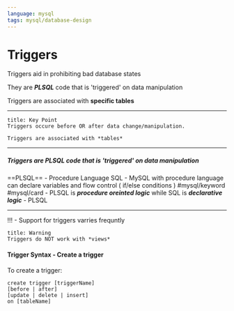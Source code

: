 ```yaml
---
language: mysql
tags: mysql/database-design
---
```


# Triggers

Triggers aid in prohibiting bad database states 

They are ***PLSQL*** code that is 'triggered' on data manipulation

Triggers are associated with **specific tables**
___
```ad-summary
title: Key Point
Triggers occure before OR after data change/manipulation.

Triggers are associated with *tables*
```
___

##### Triggers are ***PLSQL***  code that is 'triggered' on data manipulation

==PLSQL== - Procedure Language SQL 
		- MySQL with procedure language can declare variables and flow control ( if/else conditions ) #mysql/keyword #mysql/card 
		- PLSQL is ***procedure oreinted logic*** while SQL is ***declarative logic***
		- PLSQL

---


!!! - Support for triggers varries frequntly


```ad-danger
title: Warning
Triggers do NOT work with *views*
```



#### Trigger Syntax - Create a trigger
To create a trigger:
```mysql
create trigger [triggerName]
[before | after]
[update | delete | insert]
on [tableName]

```
